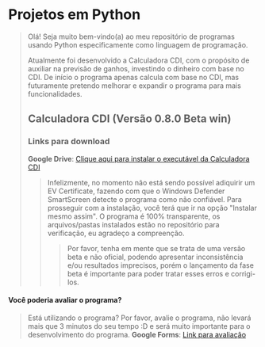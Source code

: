 # Projetos em Python
> Olá! Seja muito bem-vindo(a) ao meu repositório de programas usando Python especificamente como linguagem de programação.
>
> Atualmente foi desenvolvido a Calculadora CDI, com o propósito de auxiliar na previsão de ganhos, investindo o dinheiro com base no CDI. De início o programa apenas calcula com base no CDI, mas futuramente pretendo melhorar e expandir o programa para mais funcionalidades.
>
> ## Calculadora CDI (Versão 0.8.0 Beta win)
> ### Links para download
> **Google Drive**: [Clique aqui para instalar o executável da Calculadora CDI](https://drive.google.com/file/d/1Xrp-1T25gH6amJPPUGfMVtTTNaFYDpC2/view?usp=sharing)
>> Infelizmente, no momento não está sendo possível adiquirir um EV Certificate, fazendo com que o Windows Defender SmartScreen detecte o programa como não confiável. Para prosseguir com a instalação, você terá que ir na opção "Instalar mesmo assim". O programa é 100% transparente, os arquivos/pastas instalados estão no repositório para verificação, eu agradeço a compreenção.
>>> Por favor, tenha em mente que se trata de uma versão beta e não oficial, podendo apresentar inconsistência e/ou resultados imprecisos, porém o lançamento da fase beta é importante para poder tratar esses erros e corrigi-los.

#### Você poderia avaliar o programa?
> Está utilizando o programa? Por favor, avalie o programa, não levará mais que 3 minutos do seu tempo :D e será muito importante para o desenvolvimento do programa.
> **Google Forms**: [Link para avaliação](https://forms.gle/weTEMRAJssaVnG6k8)